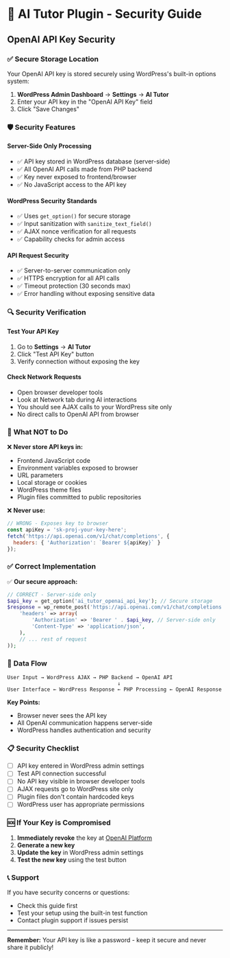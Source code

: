 # 🔐 AI Tutor Plugin - Security Guide

## OpenAI API Key Security

### ✅ **Secure Storage Location**

Your OpenAI API key is stored securely using WordPress's built-in options system:

1. **WordPress Admin Dashboard** → **Settings** → **AI Tutor**
2. Enter your API key in the "OpenAI API Key" field
3. Click "Save Changes"

### 🛡️ **Security Features**

#### **Server-Side Only Processing**
- ✅ API key stored in WordPress database (server-side)
- ✅ All OpenAI API calls made from PHP backend
- ✅ Key never exposed to frontend/browser
- ✅ No JavaScript access to the API key

#### **WordPress Security Standards**
- ✅ Uses `get_option()` for secure storage
- ✅ Input sanitization with `sanitize_text_field()`
- ✅ AJAX nonce verification for all requests
- ✅ Capability checks for admin access

#### **API Request Security**
- ✅ Server-to-server communication only
- ✅ HTTPS encryption for all API calls
- ✅ Timeout protection (30 seconds max)
- ✅ Error handling without exposing sensitive data

### 🔍 **Security Verification**

#### **Test Your API Key**
1. Go to **Settings** → **AI Tutor**
2. Click "Test API Key" button
3. Verify connection without exposing the key

#### **Check Network Requests**
- Open browser developer tools
- Look at Network tab during AI interactions
- You should see AJAX calls to your WordPress site only
- No direct calls to OpenAI API from browser

### 🚫 **What NOT to Do**

❌ **Never store API keys in:**
- Frontend JavaScript code
- Environment variables exposed to browser
- URL parameters
- Local storage or cookies
- WordPress theme files
- Plugin files committed to public repositories

❌ **Never use:**
```javascript
// WRONG - Exposes key to browser
const apiKey = 'sk-proj-your-key-here';
fetch('https://api.openai.com/v1/chat/completions', {
  headers: { 'Authorization': `Bearer ${apiKey}` }
});
```

### ✅ **Correct Implementation**

✅ **Our secure approach:**
```php
// CORRECT - Server-side only
$api_key = get_option('ai_tutor_openai_api_key'); // Secure storage
$response = wp_remote_post('https://api.openai.com/v1/chat/completions', array(
    'headers' => array(
        'Authorization' => 'Bearer ' . $api_key, // Server-side only
        'Content-Type' => 'application/json',
    ),
    // ... rest of request
));
```

### 🔄 **Data Flow**

```
User Input → WordPress AJAX → PHP Backend → OpenAI API
                                    ↓
User Interface ← WordPress Response ← PHP Processing ← OpenAI Response
```

**Key Points:**
- Browser never sees the API key
- All OpenAI communication happens server-side
- WordPress handles authentication and security

### 📋 **Security Checklist**

- [ ] API key entered in WordPress admin settings
- [ ] Test API connection successful
- [ ] No API key visible in browser developer tools
- [ ] AJAX requests go to WordPress site only
- [ ] Plugin files don't contain hardcoded keys
- [ ] WordPress user has appropriate permissions

### 🆘 **If Your Key is Compromised**

1. **Immediately revoke** the key at [OpenAI Platform](https://platform.openai.com/api-keys)
2. **Generate a new key**
3. **Update the key** in WordPress admin settings
4. **Test the new key** using the test button

### 📞 **Support**

If you have security concerns or questions:
- Check this guide first
- Test your setup using the built-in test function
- Contact plugin support if issues persist

---

**Remember:** Your API key is like a password - keep it secure and never share it publicly!